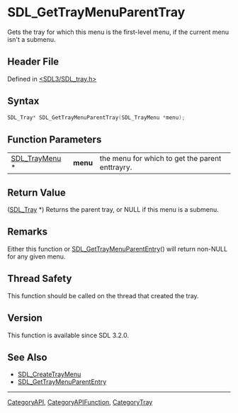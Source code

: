 # SDL_GetTrayMenuParentTray

Gets the tray for which this menu is the first-level menu, if the current menu isn't a submenu.

## Header File

Defined in [<SDL3/SDL_tray.h>](https://github.com/libsdl-org/SDL/blob/main/include/SDL3/SDL_tray.h)

## Syntax

```c
SDL_Tray* SDL_GetTrayMenuParentTray(SDL_TrayMenu *menu);
```

## Function Parameters

|                                |          |                                                 |
| ------------------------------ | -------- | ----------------------------------------------- |
| [SDL_TrayMenu](SDL_TrayMenu) * | **menu** | the menu for which to get the parent enttrayry. |

## Return Value

([SDL_Tray](SDL_Tray) *) Returns the parent tray, or NULL if this menu is a
submenu.

## Remarks

Either this function or
[SDL_GetTrayMenuParentEntry](SDL_GetTrayMenuParentEntry)() will return
non-NULL for any given menu.

## Thread Safety

This function should be called on the thread that created the tray.

## Version

This function is available since SDL 3.2.0.

## See Also

- [SDL_CreateTrayMenu](SDL_CreateTrayMenu)
- [SDL_GetTrayMenuParentEntry](SDL_GetTrayMenuParentEntry)






----
[CategoryAPI](CategoryAPI), [CategoryAPIFunction](CategoryAPIFunction), [CategoryTray](CategoryTray)

